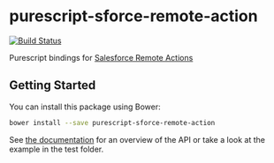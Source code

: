 # purescript-sforce-remote-action

[![Build Status](https://travis-ci.org/Woody88/purescript-sforce-remote-action.svg?branch=master)](https://travis-ci.org/Woody88/purescript-sforce-remote-action)

Purescript bindings for [Salesforce Remote Actions](https://developer.salesforce.com/docs/atlas.en-us.pages.meta/pages/pages_js_remoting.htm#!)

## Getting Started

You can install this package using Bower:

```sh
bower install --save purescript-sforce-remote-action
```

See [the documentation](https://pursuit.purescript.org/packages/purescript-sforce-remote-action) for an overview of the API or take a look at the example in the test folder.
